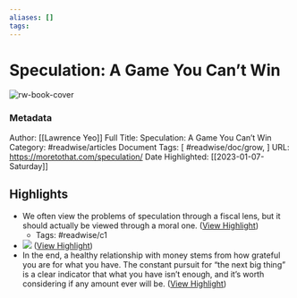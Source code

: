 ```yaml
---
aliases: []
tags:
---
```

# Speculation: A Game You Can’t Win

![rw-book-cover](https://moretothat.com/wp-content/uploads/2021/05/Z02-Featured-Image-FB-1.png)
### Metadata
Author: [[Lawrence Yeo]]
Full Title: Speculation: A Game You Can’t Win
Category: #readwise/articles
Document Tags: [ #readwise/doc/grow, ]
URL: https://moretothat.com/speculation/
Date Highlighted: [[2023-01-07-Saturday]]

## Highlights
- We often view the problems of speculation through a fiscal lens, but it should actually be viewed through a moral one. ([View Highlight](https://read.readwise.io/read/01gn3cvnyq7zh5k7ba0vsq8fmx))
    - Tags: #readwise/c1 
- ![](https://moretothat.wpenginepowered.com/wp-content/uploads/2021/05/C05-Speculation-Graph-e1621809197293.png) ([View Highlight](https://read.readwise.io/read/01gn3crfgp4hgz0akpa2cv8s5g))
- In the end, a healthy relationship with money stems from how grateful you are for what you have. The constant pursuit for “the next big thing” is a clear indicator that what you have isn’t enough, and it’s worth considering if any amount ever will be. ([View Highlight](https://read.readwise.io/read/01gn3cr7q35qg5gegkht3m1zwe))
